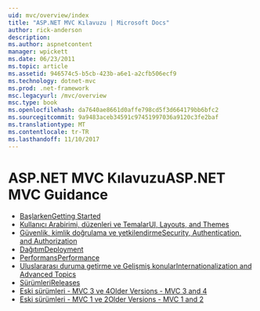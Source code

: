 ```yaml
---
uid: mvc/overview/index
title: "ASP.NET MVC Kılavuzu | Microsoft Docs"
author: rick-anderson
description: 
ms.author: aspnetcontent
manager: wpickett
ms.date: 06/23/2011
ms.topic: article
ms.assetid: 946574c5-b5cb-423b-a6e1-a2cfb506ecf9
ms.technology: dotnet-mvc
ms.prod: .net-framework
msc.legacyurl: /mvc/overview
msc.type: book
ms.openlocfilehash: da7640ae8661d0affe798cd5f3d664179bb6bfc2
ms.sourcegitcommit: 9a9483aceb34591c97451997036a9120c3fe2baf
ms.translationtype: MT
ms.contentlocale: tr-TR
ms.lasthandoff: 11/10/2017
---
```

<a name="aspnet-mvc-guidance"></a><span data-ttu-id="a29bf-102">ASP.NET MVC Kılavuzu</span><span class="sxs-lookup"><span data-stu-id="a29bf-102">ASP.NET MVC Guidance</span></span>
====================
- [<span data-ttu-id="a29bf-103">Başlarken</span><span class="sxs-lookup"><span data-stu-id="a29bf-103">Getting Started</span></span>](getting-started/index.md)
- [<span data-ttu-id="a29bf-104">Kullanıcı Arabirimi, düzenleri ve Temalar</span><span class="sxs-lookup"><span data-stu-id="a29bf-104">UI, Layouts, and Themes</span></span>](views/index.md)
- [<span data-ttu-id="a29bf-105">Güvenlik, kimlik doğrulama ve yetkilendirme</span><span class="sxs-lookup"><span data-stu-id="a29bf-105">Security, Authentication, and Authorization</span></span>](security/index.md)
- [<span data-ttu-id="a29bf-106">Dağıtım</span><span class="sxs-lookup"><span data-stu-id="a29bf-106">Deployment</span></span>](deployment/index.md)
- [<span data-ttu-id="a29bf-107">Performans</span><span class="sxs-lookup"><span data-stu-id="a29bf-107">Performance</span></span>](performance/index.md)
- [<span data-ttu-id="a29bf-108">Uluslararası duruma getirme ve Gelişmiş konular</span><span class="sxs-lookup"><span data-stu-id="a29bf-108">Internationalization and Advanced Topics</span></span>](advanced/index.md)
- [<span data-ttu-id="a29bf-109">Sürümleri</span><span class="sxs-lookup"><span data-stu-id="a29bf-109">Releases</span></span>](releases/index.md)
- [<span data-ttu-id="a29bf-110">Eski sürümleri - MVC 3 ve 4</span><span class="sxs-lookup"><span data-stu-id="a29bf-110">Older Versions - MVC 3 and 4</span></span>](older-versions/index.md)
- [<span data-ttu-id="a29bf-111">Eski sürümleri - MVC 1 ve 2</span><span class="sxs-lookup"><span data-stu-id="a29bf-111">Older Versions - MVC 1 and 2</span></span>](older-versions-1/index.md)
